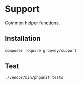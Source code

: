 # Support

Common helper functions.

## Installation

```bash
composer require groovey/support
```

## Test

```bash
./vendor/bin/phpunit tests
```

